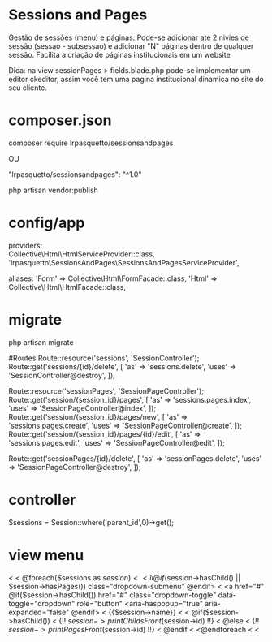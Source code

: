 # Sessions and Pages
Gestão de sessões (menu) e páginas. Pode-se adicionar até 2 nivies de sessão (sessao - subsessao) e adicionar "N" páginas dentro de qualquer sessão. Facilita a criação de páginas institucionais em um website

Dica: na view sessionPages > fields.blade.php pode-se implementar um editor ckeditor, assim você tem uma pagina institucional dinamica no site do seu cliente.

# composer.json
composer require lrpasquetto/sessionsandpages

OU

"lrpasquetto/sessionsandpages": "^1.0"

php artisan vendor:publish

# config/app
providers: <br>
Collective\Html\HtmlServiceProvider::class,<br>
'lrpasquetto\SessionsAndPages\SessionsAndPagesServiceProvider',

aliases:
'Form'      => Collective\Html\FormFacade::class,
'Html'      => Collective\Html\HtmlFacade::class,

# migrate
php artisan migrate

#Routes
Route::resource('sessions', 'SessionController');
Route::get('sessions/{id}/delete', [
    'as' => 'sessions.delete',
    'uses' => 'SessionController@destroy',
]);

Route::resource('sessionPages', 'SessionPageController');
Route::get('session/{session_id}/pages', [
    'as' => 'sessions.pages.index',
    'uses' => 'SessionPageController@index',
]);
Route::get('session/{session_id}/pages/new', [
    'as' => 'sessions.pages.create',
    'uses' => 'SessionPageController@create',
]);
Route::get('session/{session_id}/pages/{id}/edit', [
    'as' => 'sessions.pages.edit',
    'uses' => 'SessionPageController@edit',
]);


Route::get('sessionPages/{id}/delete', [
    'as' => 'sessionPages.delete',
    'uses' => 'SessionPageController@destroy',
]);

# controller
$sessions   = Session::where('parent_id',0)->get();

# view menu
< <!-- SESSÕES E PAGINAS-->
< @foreach($sessions as $session)
<    <li @if($session->hasChild() || $session->hasPages()) class="dropdown-submenu" @endif>
<        <a href="#" @if($session->hasChild()) href="#" class="dropdown-toggle" data-toggle="dropdown" role="button" <aria-haspopup="true" aria-expanded="false" @endif>
<            {{$session->name}}
<        </a>
<        @if($session->hasChild())
<            {!! $session->printChildsFront($session->id) !!}
<        @else
<            {!! $session->printPagesFront($session->id) !!}
<        @endif
<    </li>
<@endforeach
<
<
